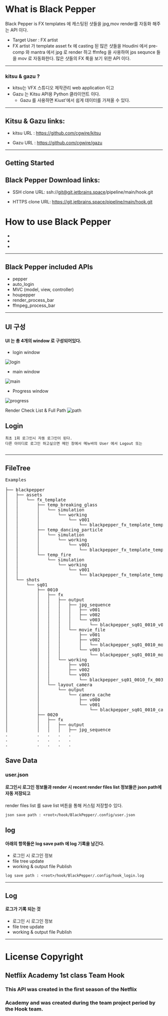 # What is Black Pepper
Black Pepper is FX templates 에 캐스팅된 샷들을 jpg,mov render를  자동화 해주는 API 이다.

* Target User :  FX artist
* FX artist 가 template asset fx 에 casting 된 많은 샷들을 Houdini 에서 pre-comp 와 mantra 에서 jpg 로 render 하고
ffmfeg 을 사용하여 jps sequnce 들을 mov 로 자동화한다. 많은 샷들의 FX 룩을 보기 위한 API 이다.  

***
### kitsu & gazu ?
* kitsu는 VFX 스튜디오 제작관리 web application 이고
* Gazu 는 Kitsu API용 Python 클라이언트 이다.
  * Gazu 를 사용하면  Kiust'에서 쉽게 데이터를 가져올 수 있다.

***
## Kitsu & Gazu links:

* kitsu URL : https://github.com/cgwire/kitsu

* Gazu URL : https://github.com/cgwire/gazu
***
## Getting Started

## Black Pepper Download links:

* SSH clone URL: ssh://git@git.jetbrains.space/pipeline/main/hook.git

* HTTPS clone URL: https://git.jetbrains.space/pipeline/main/hook.git

# How to use Black Pepper

*
*
*






***
##  Black Pepper included APIs

* pepper
* auto_login
* MVC (model, view, controller)
* houpepper
* render_process_bar
* ffmpeg_process_bar
***
## UI 구성 

#### UI 는 총 4개의 window 로 구성되어있다.

* login window 

![login](./img/login.png)

* main window

![main](./img/main.png)
* Progress window

![progress](./img/progress.png)

Render Check List & Full Path
![path](./img/path.png)


## Login

```
최초 1회 로그인시 자동 로그인이 된다.
다른 아이디로 로그인 하고싶으면 메인 창에서 메뉴바의 User 에서 Logout 또는 
 
```
***
## FileTree
<pre>
Examples

├── blackpepper
│   ├── assets
│   │   └── fx_template
│   │       ├── temp_breaking_glass
│   │       │   └── simulation
│   │       │       └── working
│   │       │           └── v001
│   │       │               └── blackpepper_fx_template_temp_breaking_glass_simulation_001.hipnc
│   │       ├── temp_dancing_particle
│   │       │   └── simulation
│   │       │       └── working
│   │       │           └── v001
│   │       │               └── blackpepper_fx_template_temp_dancing_particle_simulation_001.hipnc
│   │       └── temp_fire
│   │           └── simulation
│   │               └── working
│   │                   └── v001
│   │                       └── blackpepper_fx_template_temp_fire_simulation_001.hipnc
│   └── shots
│       └── sq01
│           ├── 0010
│           │   ├── fx
│           │   │   ├── output
│           │   │   │   ├── jpg_sequence
│           │   │   │   │   ├── v001
│           │   │   │   │   ├── v002
│           │   │   │   │   └── v003
│           │   │   │   │       └── blackpepper_sq01_0010_v003_####.jpg
│           │   │   │   └── movie_file
│           │   │   │       ├── v001
│           │   │   │       ├── v002
│           │   │   │       │   └── blackpepper_sq01_0010_movie_file_v002.mov
│           │   │   │       └── v003
│           │   │   │           └── blackpepper_sq01_0010_movie_file_v003.mov
│           │   │   └── working
│           │   │       ├── v001
│           │   │       ├── v002
│           │   │       └── v003
│           │   │           └── blackpepper_sq01_0010_fx_003.hipnc
│           │   └── layout_camera
│           │       └── output
│           │           └── camera_cache
│           │               ├── v000
│           │               └── v001
│           │                   └── blackpepper_sq01_0010_camera_cache_v001.abc
│           ├── 0020
│           │   ├── fx
│           │   │   ├── output
│           │   │   │   ├── jpg_sequence
.           .   .   .   .
.           .   .   .   .
.           .   .   .   .
</pre>
## Save Data

### user.json
#### 로그인시 로그인 정보들과 render 시 recent render files list 정보들은 json path에 자동 저장되고
render files list 를 save list 버튼을 통해 커스텀 저장할수 있다.
```
json save path : <root>/hook/BlackPepper/.config/user.json
```
## log
#### 아래의 항목들은 log save path 에 log 기록을 남긴다.
* 로그인 시 로그인 정보
* file tree update
* working & output file Publish
```
log save path : <root>/hook/BlackPepper/.config/hook_login.log
```
***
## Log
#### 로그가 기록 되는 것
* 로그인 시 로그인 정보
* file tree update
* working & output file Publish

***
# License Copyright

## Netflix Academy 1st class Team Hook

### This API was created in the first season of the Netflix
### Academy and was created during the team project period by the Hook team.